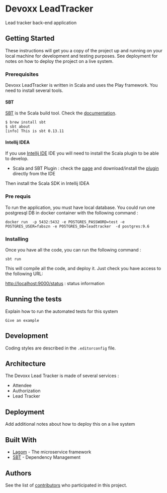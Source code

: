 # Devoxx LeadTracker

Lead tracker back-end application

## Getting Started

These instructions will get you a copy of the project up and running on your local machine for development and testing purposes. See deployment for notes on how to deploy the project on a live system.

### Prerequisites

Devoxx LeadTracker is written in Scala and uses the Play framework. You need to install several tools.

#### SBT

[SBT](http://www.scala-sbt.org) is the Scala build tool. Check the [documentation](http://www.scala-sbt.org/0.13/docs/).

```
$ brew install sbt  
$ sbt about
[info] This is sbt 0.13.11
```

#### Intellij IDEA

If you use [Intellij IDE](https://www.jetbrains.com/idea/) IDE you will need to install the Scala plugin to be able to develop.

* Scala and SBT Plugin : check the [page](https://www.jetbrains.com/help/idea/2016.3/creating-and-running-your-scala-application.html) and download/install the [plugin](https://plugins.jetbrains.com/plugin/?idea&id=1347) directly from the IDE

Then install the Scala SDK in Intellij IDEA

### Pre requis
 To run the application, you must have local database. You could run one postgresql DB in docker container with the following command :

	docker run  -p 5432:5432 -e POSTGRES_PASSWORD=test -e POSTGRES_USER=fabszn -e POSTGRES_DB=leadtracker  -d postgres:9.6

### Installing

Once you have all the code, you can run the following command :

```
sbt run
```

This will compile all the code, and deploy it. Just check you have access to the following URL:

[http://localhost:9000/status]() : status information 


## Running the tests

Explain how to run the automated tests for this system

```
Give an example
```

## Development

Coding styles are described in the `.editorconfig` file.

## Architecture

The Devoxx Lead Tracker is made of several services : 

* Attendee
* Authorization
* Lead Tracker

## Deployment

Add additional notes about how to deploy this on a live system

## Built With

* [Lagom](https://www.lightbend.com/lagom) - The microservice framework
* [SBT](http://www.scala-sbt.org/) - Dependency Management

## Authors

See the list of [contributors](https://github.com/devoxx/devoxx-leadTracker/graphs/contributors) who participated in this project.
